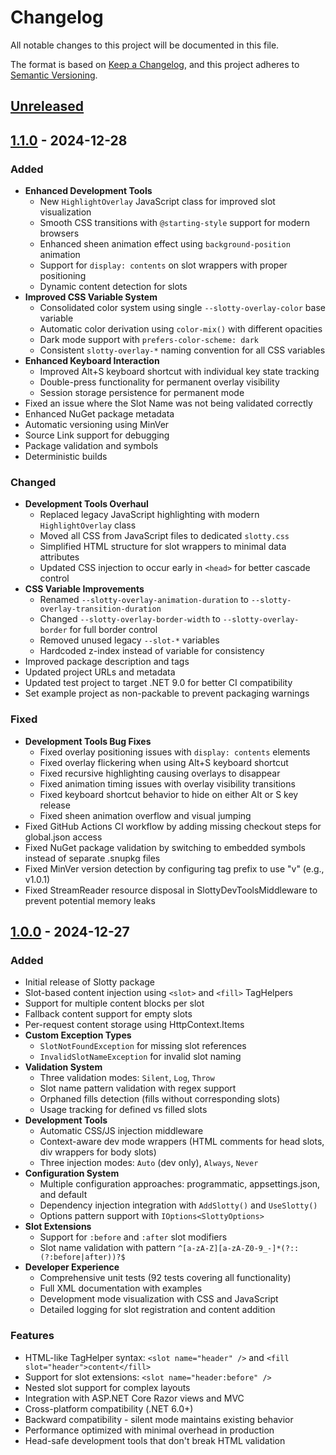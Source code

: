 # Changelog

All notable changes to this project will be documented in this file.

The format is based on [Keep a Changelog](https://keepachangelog.com/en/1.0.0/),
and this project adheres to [Semantic Versioning](https://semver.org/spec/v2.0.0.html).

## [Unreleased]

## [1.1.0] - 2024-12-28

### Added
- **Enhanced Development Tools**
  - New `HighlightOverlay` JavaScript class for improved slot visualization
  - Smooth CSS transitions with `@starting-style` support for modern browsers
  - Enhanced sheen animation effect using `background-position` animation
  - Support for `display: contents` on slot wrappers with proper positioning
  - Dynamic content detection for slots
- **Improved CSS Variable System**
  - Consolidated color system using single `--slotty-overlay-color` base variable
  - Automatic color derivation using `color-mix()` with different opacities
  - Dark mode support with `prefers-color-scheme: dark`
  - Consistent `slotty-overlay-*` naming convention for all CSS variables
- **Enhanced Keyboard Interaction**
  - Improved Alt+S keyboard shortcut with individual key state tracking
  - Double-press functionality for permanent overlay visibility
  - Session storage persistence for permanent mode
- Fixed an issue where the Slot Name was not being validated correctly
- Enhanced NuGet package metadata
- Automatic versioning using MinVer
- Source Link support for debugging
- Package validation and symbols
- Deterministic builds

### Changed
- **Development Tools Overhaul**
  - Replaced legacy JavaScript highlighting with modern `HighlightOverlay` class
  - Moved all CSS from JavaScript files to dedicated `slotty.css`
  - Simplified HTML structure for slot wrappers to minimal data attributes
  - Updated CSS injection to occur early in `<head>` for better cascade control
- **CSS Variable Improvements**
  - Renamed `--slotty-overlay-animation-duration` to `--slotty-overlay-transition-duration`
  - Changed `--slotty-overlay-border-width` to `--slotty-overlay-border` for full border control
  - Removed unused legacy `--slot-*` variables
  - Hardcoded z-index instead of variable for consistency
- Improved package description and tags
- Updated project URLs and metadata
- Updated test project to target .NET 9.0 for better CI compatibility
- Set example project as non-packable to prevent packaging warnings

### Fixed
- **Development Tools Bug Fixes**
  - Fixed overlay positioning issues with `display: contents` elements
  - Fixed overlay flickering when using Alt+S keyboard shortcut
  - Fixed recursive highlighting causing overlays to disappear
  - Fixed animation timing issues with overlay visibility transitions
  - Fixed keyboard shortcut behavior to hide on either Alt or S key release
  - Fixed sheen animation overflow and visual jumping
- Fixed GitHub Actions CI workflow by adding missing checkout steps for global.json access
- Fixed NuGet package validation by switching to embedded symbols instead of separate .snupkg files
- Fixed MinVer version detection by configuring tag prefix to use "v" (e.g., v1.0.1)
- Fixed StreamReader resource disposal in SlottyDevToolsMiddleware to prevent potential memory leaks

## [1.0.0] - 2024-12-27

### Added
- Initial release of Slotty package
- Slot-based content injection using `<slot>` and `<fill>` TagHelpers
- Support for multiple content blocks per slot
- Fallback content support for empty slots
- Per-request content storage using HttpContext.Items
- **Custom Exception Types**
  - `SlotNotFoundException` for missing slot references
  - `InvalidSlotNameException` for invalid slot naming
- **Validation System**
  - Three validation modes: `Silent`, `Log`, `Throw`
  - Slot name pattern validation with regex support
  - Orphaned fills detection (fills without corresponding slots)
  - Usage tracking for defined vs filled slots
- **Development Tools**
  - Automatic CSS/JS injection middleware
  - Context-aware dev mode wrappers (HTML comments for head slots, div wrappers for body slots)
  - Three injection modes: `Auto` (dev only), `Always`, `Never`
- **Configuration System**
  - Multiple configuration approaches: programmatic, appsettings.json, and default
  - Dependency injection integration with `AddSlotty()` and `UseSlotty()`
  - Options pattern support with `IOptions<SlottyOptions>`
- **Slot Extensions**
  - Support for `:before` and `:after` slot modifiers
  - Slot name validation with pattern `^[a-zA-Z][a-zA-Z0-9_-]*(?::(?:before|after))?$`
- **Developer Experience**
  - Comprehensive unit tests (92 tests covering all functionality)
  - Full XML documentation with examples
  - Development mode visualization with CSS and JavaScript
  - Detailed logging for slot registration and content addition

### Features
- HTML-like TagHelper syntax: `<slot name="header" />` and `<fill slot="header">content</fill>`
- Support for slot extensions: `<slot name="header:before" />`
- Nested slot support for complex layouts
- Integration with ASP.NET Core Razor views and MVC
- Cross-platform compatibility (.NET 6.0+)
- Backward compatibility - silent mode maintains existing behavior
- Performance optimized with minimal overhead in production
- Head-safe development tools that don't break HTML validation

[Unreleased]: https://github.com/AaronLayton/slotty/compare/v1.1.0...HEAD
[1.1.0]: https://github.com/AaronLayton/slotty/compare/v1.0.0...v1.1.0
[1.0.0]: https://github.com/AaronLayton/slotty/releases/tag/v1.0.0 